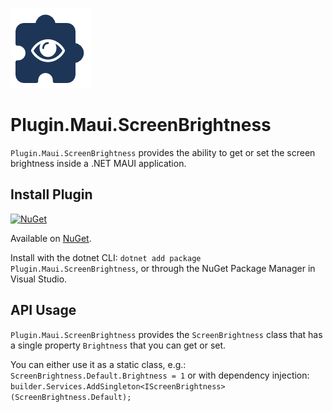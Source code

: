 ![](nuget.png) 

# Plugin.Maui.ScreenBrightness

`Plugin.Maui.ScreenBrightness` provides the ability to get or set the screen brightness inside a .NET MAUI application.

## Install Plugin

[![NuGet](https://img.shields.io/nuget/v/Plugin.Maui.ScreenBrightness.svg?label=NuGet)](https://www.nuget.org/packages/Plugin.Maui.ScreenBrightness/)

Available on [NuGet](http://www.nuget.org/packages/Plugin.Maui.ScreenBrightness).

Install with the dotnet CLI: `dotnet add package Plugin.Maui.ScreenBrightness`, or through the NuGet Package Manager in Visual Studio.

## API Usage

`Plugin.Maui.ScreenBrightness` provides the `ScreenBrightness` class that has a single property `Brightness` that you can get or set.

You can either use it as a static class, e.g.: `ScreenBrightness.Default.Brightness = 1` or with dependency injection: `builder.Services.AddSingleton<IScreenBrightness>(ScreenBrightness.Default);`
